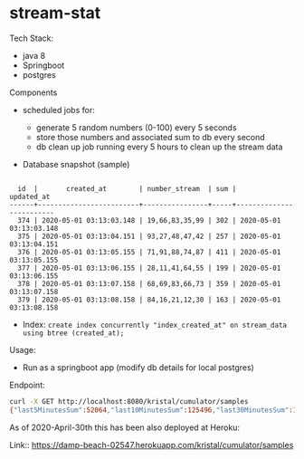 # stream-stat

Tech Stack:
- java 8
- Springboot
- postgres

Components
- scheduled jobs for: 
    - generate 5 random numbers (0-100) every 5 seconds
    - store those numbers and associated sum to db every second
    - db clean up job running every 5 hours to clean up the stream data
    
    
- Database snapshot (sample)

```

  id  |       created_at        | number_stream  | sum |       updated_at        
------+-------------------------+----------------+-----+-------------------------
  374 | 2020-05-01 03:13:03.148 | 19,66,83,35,99 | 302 | 2020-05-01 03:13:03.148
  375 | 2020-05-01 03:13:04.151 | 93,27,48,47,42 | 257 | 2020-05-01 03:13:04.151
  376 | 2020-05-01 03:13:05.155 | 71,91,88,74,87 | 411 | 2020-05-01 03:13:05.155
  377 | 2020-05-01 03:13:06.155 | 28,11,41,64,55 | 199 | 2020-05-01 03:13:06.155
  378 | 2020-05-01 03:13:07.158 | 68,69,83,66,73 | 359 | 2020-05-01 03:13:07.158
  379 | 2020-05-01 03:13:08.158 | 84,16,21,12,30 | 163 | 2020-05-01 03:13:08.158

```

- Index:
    ```create index concurrently "index_created_at" on stream_data using btree (created_at);```
    
Usage:
- Run as a springboot app (modify db details for local postgres)

Endpoint:

```bash
curl -X GET http://localhost:8080/kristal/cumulator/samples
{"last5MinutesSum":52064,"last10MinutesSum":125496,"last30MinutesSum":173152}
```

As of 2020-April-30th this has been also deployed at Heroku:

Link:: https://damp-beach-02547.herokuapp.com/kristal/cumulator/samples